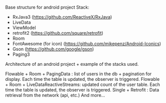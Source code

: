 Base structure for android project Stack:
  - RxJava3 (https://github.com/ReactiveX/RxJava)
  - LiveData
  - ViewModel
  - retrofit2 (https://github.com/square/retrofit)
  - Room
  - FontAwesome (for icon) (https://github.com/mikepenz/Android-Iconics)
  - Gson (https://github.com/google/gson)
  - Paging3

Architecture of an android project + example of the stacks used.

Flowable + Room + PagingData : list of users in the db + pagination for display. Each time the table is updated, the observer is triggered.
Flowable + Room + LiveDataReactiveStreams: updated count of the user table. Each time the table is updated, the observer is triggered.
Single + Retrofit : Data retrieval from the network (api, etc.)
And more...
